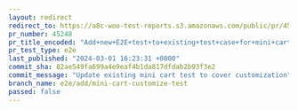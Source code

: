```yaml
---
layout: redirect
redirect_to: https://a8c-woo-test-reports.s3.amazonaws.com/public/pr/45248/e2e/index.html
pr_number: 45248
pr_title_encoded: "Add+new+E2E+test+to+existing+test+case+for+mini+cart+customization"
pr_test_type: e2e
last_published: "2024-03-01 16:23:31 +0000"
commit_sha: 82ae549fa699a4e9eaf4b1da817dfdab2b93f3e2
commit_message: "Update existing mini cart test to cover customization"
branch_name: e2e/add/mini-cart-customize-test
passed: false
---
```

